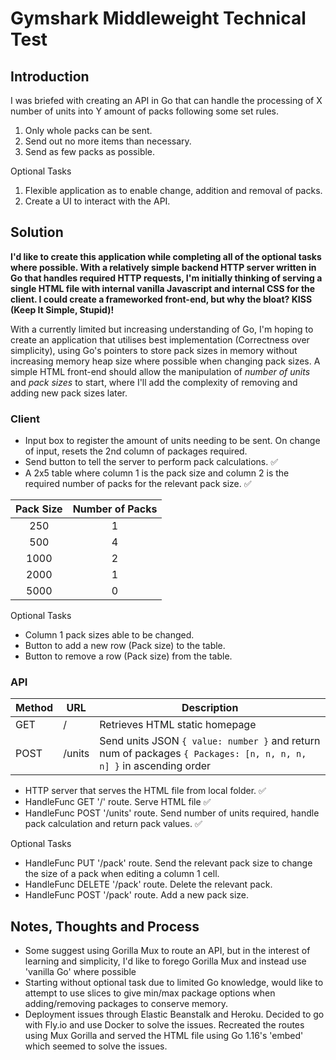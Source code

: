 # Gymshark Middleweight Technical Test

## Introduction

I was briefed with creating an API in Go that can handle the processing of X number of units into Y amount of packs following some set rules.

1. Only whole packs can be sent.
2. Send out no more items than necessary.
3. Send as few packs as possible.

Optional Tasks

1. Flexible application as to enable change, addition and removal of packs.
2. Create a UI to interact with the API.

## Solution

**I'd like to create this application while completing all of the optional tasks where possible. With a relatively simple backend HTTP server written in Go that handles required HTTP requests, I'm initially thinking of serving a single HTML file with internal vanilla Javascript and internal CSS for the client. I could create a frameworked front-end, but why the bloat? KISS (Keep It Simple, Stupid)!**

With a currently limited but increasing understanding of Go, I'm hoping to create an application that utilises best implementation (Correctness over simplicity), using Go's pointers to store pack sizes in memory without increasing memory heap size where possible when changing pack sizes. A simple HTML front-end should allow the manipulation of _number of units_ and _pack sizes_ to start, where I'll add the complexity of removing and adding new pack sizes later.

### Client

- Input box to register the amount of units needing to be sent. On change of input, resets the 2nd column of packages required.
- Send button to tell the server to perform pack calculations. ✅
- A 2x5 table where column 1 is the pack size and column 2 is the required number of packs for the relevant pack size. ✅

| Pack Size | Number of Packs |
| :-------: | :-------------: |
|    250    |        1        |
|    500    |        4        |
|   1000    |        2        |
|   2000    |        1        |
|   5000    |        0        |

Optional Tasks

- Column 1 pack sizes able to be changed.
- Button to add a new row (Pack size) to the table.
- Button to remove a row (Pack size) from the table.

### API

| Method | URL    | Description                                                                                                     |
| ------ | ------ | --------------------------------------------------------------------------------------------------------------- |
| GET    | /      | Retrieves HTML static homepage                                                                                  |
| POST   | /units | Send units JSON `{ value: number }` and return num of packages `{ Packages: [n, n, n, n, n] }` in ascending order |

- HTTP server that serves the HTML file from local folder. ✅
- HandleFunc GET '/' route. Serve HTML file ✅
- HandleFunc POST '/units' route. Send number of units required, handle pack calculation and return pack values. ✅

Optional Tasks

- HandleFunc PUT '/pack' route. Send the relevant pack size to change the size of a pack when editing a column 1 cell.
- HandleFunc DELETE '/pack' route. Delete the relevant pack.
- HandleFunc POST '/pack' route. Add a new pack size.

## Notes, Thoughts and Process

- Some suggest using Gorilla Mux to route an API, but in the interest of learning and simplicity, I'd like to forego Gorilla Mux and instead use 'vanilla Go' where possible
- Starting without optional task due to limited Go knowledge, would like to attempt to use slices to give min/max package options when adding/removing packages to conserve memory.
- Deployment issues through Elastic Beanstalk and Heroku. Decided to go with Fly.io and use Docker to solve the issues. Recreated the routes using Mux Gorilla and served the HTML file using Go 1.16's 'embed' which seemed to solve the issues.
